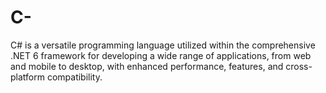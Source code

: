 # C-
C# is a versatile programming language utilized within the comprehensive .NET 6 framework for developing a wide range of applications, from web and mobile to desktop, with enhanced performance, features, and cross-platform compatibility.
